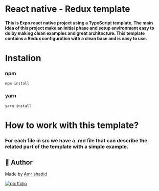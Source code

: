 # React native - Redux template

#### This is Expo react native project using a TypeScript template, The main idea of this project make an initial phase and setup environment easy to do by making clean examples and great architecture. This template contains a Redux configuration with a clean base and is easy to use.

# Instalion

### npm

```
npm install
```

### yarn
```
yarn install
```

# How to work with this template?

### For each file in **src** we have a .md file that can describe the related part of the template with a simple example.

## 🔗 Author

  

Made by [Amr shadid](https://github.com/amrshadid)

[![portfolio](https://img.shields.io/badge/my_portfolio-000?style=for-the-badge&logo=ko-fi&logoColor=white)](https://amrshadid.github.io)